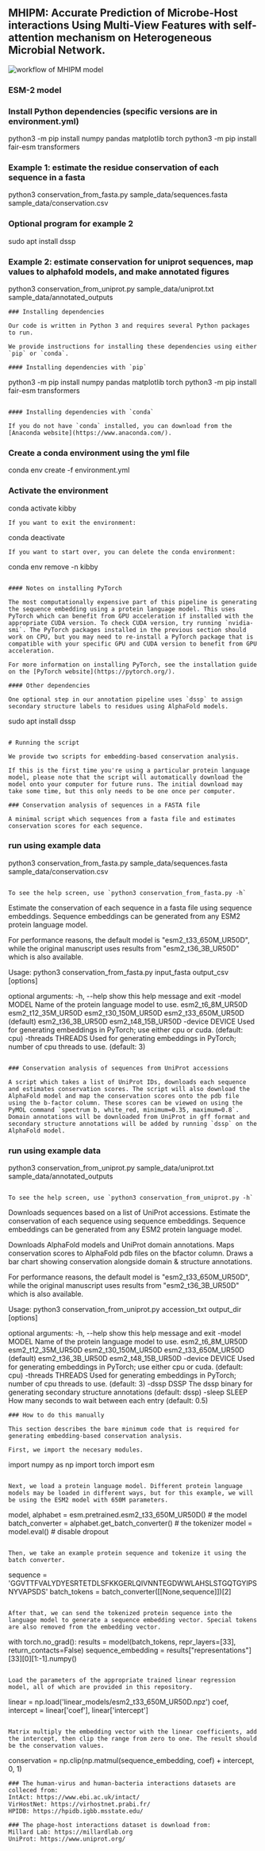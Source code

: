 ## MHIPM: Accurate Prediction of Microbe-Host interactions Using Multi-View Features with self-attention mechanism on Heterogeneous Microbial Network.
![workflow of MHIPM model](https://github.com/JIENWU/MHIPM/blob/main/MHIPM.png)
### ESM-2 model

### Install Python dependencies (specific versions are in environment.yml)
python3 -m pip install numpy pandas matplotlib torch
python3 -m pip install fair-esm transformers

### Example 1: estimate the residue conservation of each sequence in a fasta
python3 conservation_from_fasta.py sample_data/sequences.fasta sample_data/conservation.csv

### Optional program for example 2
sudo apt install dssp

### Example 2: estimate conservation for uniprot sequences, map values to alphafold models, and make annotated figures
python3 conservation_from_uniprot.py sample_data/uniprot.txt sample_data/annotated_outputs
```
### Installing dependencies

Our code is written in Python 3 and requires several Python packages to run.

We provide instructions for installing these dependencies using either `pip` or `conda`.

#### Installing dependencies with `pip`

```
python3 -m pip install numpy pandas matplotlib torch
python3 -m pip install fair-esm transformers
```

#### Installing dependencies with `conda`

If you do not have `conda` installed, you can download from the [Anaconda website](https://www.anaconda.com/).
```
### Create a conda environment using the yml file
conda env create -f environment.yml

### Activate the environment
conda activate kibby
```
If you want to exit the environment:
```
conda deactivate
```
If you want to start over, you can delete the conda environment:
```
conda env remove -n kibby
```

#### Notes on installing PyTorch

The most computationally expensive part of this pipeline is generating the sequence embedding using a protein language model. This uses PyTorch which can benefit from GPU acceleration if installed with the appropriate CUDA version. To check CUDA version, try running `nvidia-smi`. The PyTorch packages installed in the previous section should work on CPU, but you may need to re-install a PyTorch package that is compatible with your specific GPU and CUDA version to benefit from GPU acceleration.

For more information on installing PyTorch, see the installation guide on the [PyTorch website](https://pytorch.org/). 

#### Other dependencies

One optional step in our annotation pipeline uses `dssp` to assign secondary structure labels to residues using AlphaFold models.

```
sudo apt install dssp
```

# Running the script

We provide two scripts for embedding-based conservation analysis.

If this is the first time you're using a particular protein language model, please note that the script will automatically download the model onto your computer for future runs. The initial download may take some time, but this only needs to be one once per computer.

### Conservation analysis of sequences in a FASTA file

A minimal script which sequences from a fasta file and estimates conservation scores for each sequence.

```
### run using example data
python3 conservation_from_fasta.py sample_data/sequences.fasta sample_data/conservation.csv
```

To see the help screen, use `python3 conservation_from_fasta.py -h`

```
Estimate the conservation of each sequence in a fasta file using sequence embeddings.
Sequence embeddings can be generated from any ESM2 protein language model.

For performance reasons, the default model is "esm2_t33_650M_UR50D", while the
original manuscript uses results from "esm2_t36_3B_UR50D" which is also available.

Usage: python3 conservation_from_fasta.py input_fasta output_csv [options]

optional arguments:
  -h, --help        show this help message and exit
  -model MODEL      Name of the protein language model to use.
                      esm2_t6_8M_UR50D
                      esm2_t12_35M_UR50D
                      esm2_t30_150M_UR50D
                      esm2_t33_650M_UR50D (default)
                      esm2_t36_3B_UR50D
                      esm2_t48_15B_UR50D
  -device DEVICE    Used for generating embeddings in PyTorch; use either cpu or cuda. (default: cpu)
  -threads THREADS  Used for generating embeddings in PyTorch; number of cpu threads to use. (default: 3)
```

### Conservation analysis of sequences from UniProt accessions

A script which takes a list of UniProt IDs, downloads each sequence and estimates conservation scores. The script will also download the AlphaFold model and map the conservation scores onto the pdb file using the b-factor column. These scores can be viewed on using the PyMOL command `spectrum b, white_red, minimum=0.35, maximum=0.8`. Domain annotations will be downloaded from UniProt in gff format and secondary structure annotations will be added by running `dssp` on the AlphaFold model.

```
### run using example data
python3 conservation_from_uniprot.py sample_data/uniprot.txt sample_data/annotated_outputs
```

To see the help screen, use `python3 conservation_from_uniprot.py -h`

```
Downloads sequences based on a list of UniProt accessions.
Estimate the conservation of each sequence using sequence embeddings.
Sequence embeddings can be generated from any ESM2 protein language model.

Downloads AlphaFold models and UniProt domain annotations.
Maps conservation scores to AlphaFold pdb files on the bfactor column.
Draws a bar chart showing conservation alongside domain & structure annotations.

For performance reasons, the default model is "esm2_t33_650M_UR50D", while the
original manuscript uses results from "esm2_t36_3B_UR50D" which is also available.

Usage: python3 conservation_from_uniprot.py accession_txt output_dir [options]

optional arguments:
  -h, --help        show this help message and exit
  -model MODEL      Name of the protein language model to use.
                      esm2_t6_8M_UR50D
                      esm2_t12_35M_UR50D
                      esm2_t30_150M_UR50D
                      esm2_t33_650M_UR50D (default)
                      esm2_t36_3B_UR50D
                      esm2_t48_15B_UR50D
  -device DEVICE    Used for generating embeddings in PyTorch; use either cpu or cuda. (default: cpu)
  -threads THREADS  Used for generating embeddings in PyTorch; number of cpu threads to use. (default: 3)
  -dssp DSSP        The dssp binary for generating secondary structure annotations (default: dssp)
  -sleep SLEEP      How many seconds to wait between each entry (default: 0.5)
```
### How to do this manually

This section describes the bare minimum code that is required for generating embedding-based conservation analysis.

First, we import the necesary modules.

```
import numpy as np
import torch
import esm
```

Next, we load a protein language model. Different protein language models may be loaded in different ways, but for this example, we will be using the ESM2 model with 650M parameters.

```
model, alphabet = esm.pretrained.esm2_t33_650M_UR50D() # the model
batch_converter = alphabet.get_batch_converter() # the tokenizer
model = model.eval() # disable dropout
```

Then, we take an example protein sequence and tokenize it using the batch converter.
```
sequence = 'GGVTTFVALYDYESRTETDLSFKKGERLQIVNNTEGDWWLAHSLSTGQTGYIPSNYVAPSDS'
batch_tokens = batch_converter([[None,sequence]])[2]
```

After that, we can send the tokenized protein sequence into the language model to generate a sequence embedding vector. Special tokens are also removed from the embedding vector.
```
with torch.no_grad():
    results = model(batch_tokens, repr_layers=[33], return_contacts=False)
sequence_embedding = results["representations"][33][0][1:-1].numpy()    
```

Load the parameters of the appropriate trained linear regression model, all of which are provided in this repository.
```
linear = np.load('linear_models/esm2_t33_650M_UR50D.npz')
coef, intercept = linear['coef'], linear['intercept']
```

Matrix multiply the embedding vector with the linear coefficients, add the intercept, then clip the range from zero to one. The result should be the conservation values.
```
conservation = np.clip(np.matmul(sequence_embedding, coef) + intercept, 0, 1)
```
### The human-virus and human-bacteria interactions datasets are colleced from:  
IntAct: https://www.ebi.ac.uk/intact/  
VirHostNet: https://virhostnet.prabi.fr/  
HPIDB: https://hpidb.igbb.msstate.edu/ 

### The phage-host interactions dataset is download from:  
Millard Lab: https://millardlab.org  
UniProt: https://www.uniprot.org/





